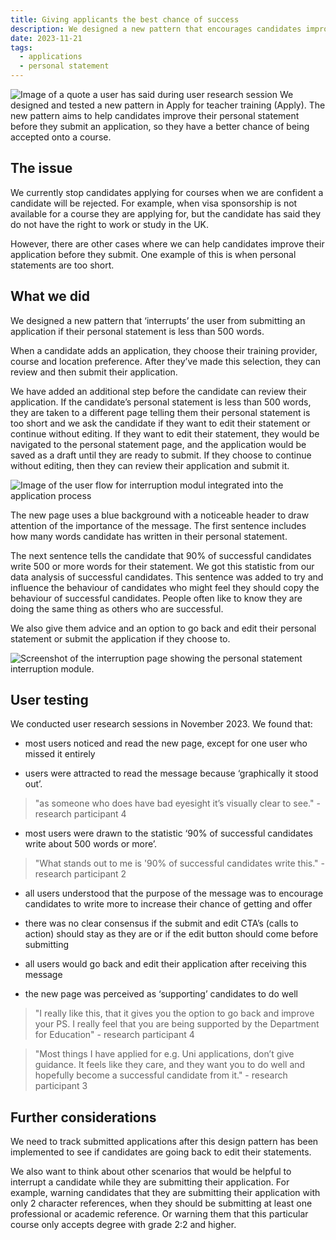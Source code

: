 ```yaml
---
title: Giving applicants the best chance of success
description: We designed a new pattern that encourages candidates improve their personal statement just before they submit their application
date: 2023-11-21
tags:
  - applications
  - personal statement
---
```


![Image of a quote a user has said during user research session ](head-image.png)
We designed and tested a new pattern in Apply for teacher training (Apply).
The new pattern aims to help candidates improve their personal statement before they submit an application, so they have a better chance of being accepted onto a course.

## The issue

We currently stop candidates applying for courses when we are confident a candidate will be rejected. For example, when visa sponsorship is not available for a course they are applying for, but the candidate has said they do not have the right to work or study in the UK.

However, there are other cases where we can help candidates improve their application before they submit. One example of this is when personal statements are too short.

## What we did

We designed a new pattern that ‘interrupts’ the user from submitting an application if their personal statement is less than 500 words.

When a candidate adds an application, they choose their training provider, course and location preference. After they’ve made this selection, they can review and then submit their application.

We have added an additional step before the candidate can review their application. If the candidate’s personal statement is less than 500 words, they are taken to a different page telling them their personal statement is too short and we ask the candidate if they want to edit their statement or continue without editing. If they want to edit their statement, they would be navigated to the personal statement page, and the application would be saved as a draft until they are ready to submit. If they choose to continue without editing, then they can review their application and submit it.

![Image of the user flow for interruption modul integrated into the application process](user-flow-2.jpg)

The new page uses a blue background with a noticeable header to draw attention of the importance of the message. The first sentence includes how many words candidate has written in their personal statement.

The next sentence tells the candidate that 90% of successful candidates write 500 or more words for their statement. We got this statistic from our data analysis of successful candidates. This sentence was added to try and influence the behaviour of candidates who might feel they should copy the behaviour of successful candidates. People often like to know they are doing the same thing as others who are successful.

We also give them advice and an option to go back and edit their personal statement or submit the application if they choose to.

![Screenshot of the interruption page showing the personal statement interruption module.](desktop-screenshot.png)

## User testing

We conducted user research sessions in November 2023. We found that:

- most users noticed and read the new page, except for one user who missed it entirely

- users were attracted to read the message because ‘graphically it stood out’.

> "as someone who does have bad eyesight it’s visually clear to see." - research participant 4

- most users were drawn to the statistic ‘90% of successful candidates write about 500 words or more’.

> "What stands out to me is '90% of successful candidates write this." - research participant 2

- all users understood that the purpose of the message was to encourage candidates to write more to increase their chance of getting and offer

- there was no clear consensus if the submit and edit CTA’s (calls to action) should stay as they are or if the edit button should come before submitting

- all users would go back and edit their application after receiving this message

- the new page was perceived as ‘supporting’ candidates to do well

> "I really like this, that it gives you the option to go back and improve your PS. I really feel that you are being supported by the Department for Education" - research participant 4

> "Most things I have applied for e.g. Uni applications, don’t give guidance. It feels like they care, and they want you to do well and hopefully become a successful candidate from it." - research participant 3

## Further considerations

We need to track submitted applications after this design pattern has been implemented to see if candidates are going back to edit their statements.

We also want to think about other scenarios that would be helpful to interrupt a candidate while they are submitting their application. For example, warning candidates that they are submitting their application with only 2 character references, when they should be submitting at least one professional or academic reference. Or warning them that this particular course only accepts degree with grade 2:2 and higher.
